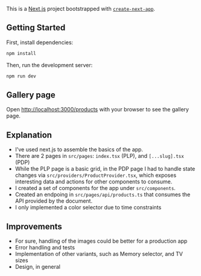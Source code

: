 This is a [Next.js](https://nextjs.org/) project bootstrapped with [`create-next-app`](https://github.com/vercel/next.js/tree/canary/packages/create-next-app).

## Getting Started

First, install dependencies:

```bash
npm install
```

Then, run the development server:

```bash
npm run dev
```

## Gallery page

Open [http://localhost:3000/products](http://localhost:3000/products) with your browser to see the gallery page.

## Explanation

- I've used next.js to assemble the basics of the app.
- There are 2 pages in `src/pages`: `index.tsx` (PLP), and `[...slug].tsx` (PDP)
- While the PLP page is a basic grid, in the PDP page I had to handle state changes via `src/providers/ProductProvider.tsx`, which exposes interesting data and actions for other components to consume.
- I created a set of components for the app under `src/components`.
- Created an endpoing in `src/pages/api/products.ts` that consumes the API provided by the document.
- I only implemented a color selector due to time constraints

## Improvements

- For sure, handling of the images could be better for a production app
- Error handling and tests
- Implementation of other variants, such as Memory selector, and TV sizes
- Design, in general
